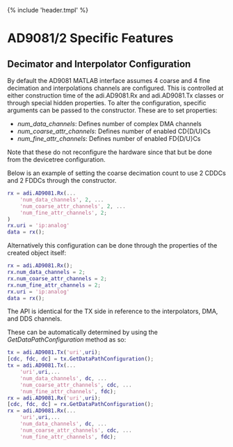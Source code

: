 {% include 'header.tmpl' %}
# AD9081/2 Specific Features

## Decimator and Interpolator Configuration

By default the AD9081 MATLAB interface assumes 4 coarse and 4 fine decimation and interpolations channels are configured. This is controlled at either construction time of the adi.AD9081.Rx and adi.AD9081.Tx classes or through special hidden properties. To alter the configuration, specific arguments can be passed to the constructor. These are to set properties:
- *num_data_channels*: Defines number of complex DMA channels
- *num_coarse_attr_channels*: Defines number of enabled CD{D/U}Cs
- *num_fine_attr_channels*: Defines number of enabled FD{D/U}Cs

Note that these do not reconfigure the hardware since that but be done from the devicetree configuration.

Below is an example of setting the coarse decimation count to use 2 CDDCs and 2 FDDCs through the constructor.
```matlab
rx = adi.AD9081.Rx(...
    'num_data_channels', 2, ...
    'num_coarse_attr_channels', 2, ...
    'num_fine_attr_channels', 2;
)
rx.uri = 'ip:analog'
data = rx();
```

Alternatively this configuration can be done through the properties of the created object itself:
```matlab
rx = adi.AD9081.Rx();
rx.num_data_channels = 2;
rx.num_coarse_attr_channels = 2;
rx.num_fine_attr_channels = 2;
rx.uri = 'ip:analog'
data = rx();
```

The API is identical for the TX side in reference to the interpolators, DMA, and DDS channels.

These can be automatically determined by using the *GetDataPathConfiguration* method as so:

```matlab
tx = adi.AD9081.Tx('uri',uri);
[cdc, fdc, dc] = tx.GetDataPathConfiguration();
tx = adi.AD9081.Tx(...
    'uri',uri,...
    'num_data_channels', dc, ...
    'num_coarse_attr_channels', cdc, ...
    'num_fine_attr_channels', fdc);
rx = adi.AD9081.Rx('uri',uri);
[cdc, fdc, dc] = rx.GetDataPathConfiguration();
rx = adi.AD9081.Rx(...
    'uri',uri,...
    'num_data_channels', dc, ...
    'num_coarse_attr_channels', cdc, ...
    'num_fine_attr_channels', fdc);
```
